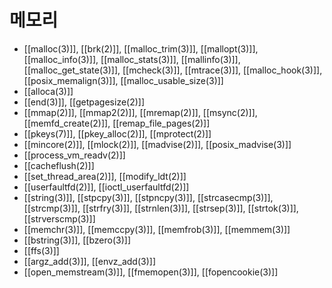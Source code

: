 # 메모리

* [[malloc(3)]], [[brk(2)]], [[malloc_trim(3)]], [[mallopt(3)]], [[malloc_info(3)]], [[malloc_stats(3)]], [[mallinfo(3)]], [[malloc_get_state(3)]], [[mcheck(3)]], [[mtrace(3)]], [[malloc_hook(3)]], [[posix_memalign(3)]], [[malloc_usable_size(3)]]
* [[alloca(3)]]
* [[end(3)]], [[getpagesize(2)]]
* [[mmap(2)]], [[mmap2(2)]], [[mremap(2)]], [[msync(2)]], [[memfd_create(2)]], [[remap_file_pages(2)]]
* [[pkeys(7)]], [[pkey_alloc(2)]], [[mprotect(2)]]
* [[mincore(2)]], [[mlock(2)]], [[madvise(2)]], [[posix_madvise(3)]]
* [[process_vm_readv(2)]]
* [[cacheflush(2)]]
* [[set_thread_area(2)]], [[modify_ldt(2)]]
* [[userfaultfd(2)]], [[ioctl_userfaultfd(2)]]
* [[string(3)]], [[stpcpy(3)]], [[stpncpy(3)]], [[strcasecmp(3)]], [[strcmp(3)]], [[strfry(3)]], [[strnlen(3)]], [[strsep(3)]], [[strtok(3)]], [[strverscmp(3)]]
* [[memchr(3)]], [[memccpy(3)]], [[memfrob(3)]], [[memmem(3)]]
* [[bstring(3)]], [[bzero(3)]]
* [[ffs(3)]]
* [[argz_add(3)]], [[envz_add(3)]]
* [[open_memstream(3)]], [[fmemopen(3)]], [[fopencookie(3)]]
